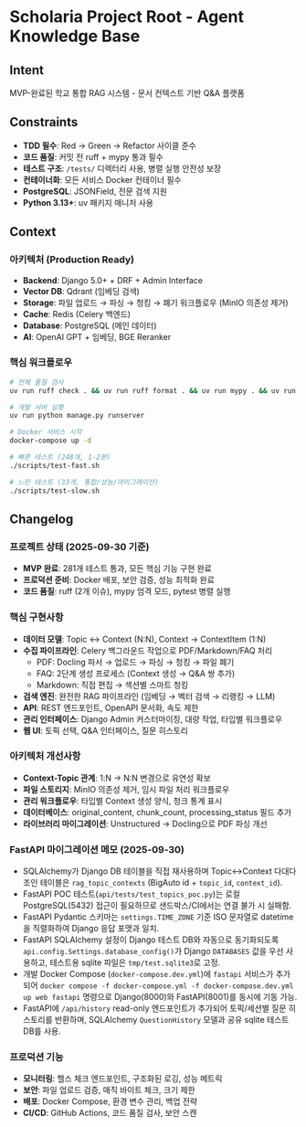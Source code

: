 # Scholaria Project Root - Agent Knowledge Base

## Intent

MVP-완료된 학교 통합 RAG 시스템 - 문서 컨텍스트 기반 Q&A 플랫폼

## Constraints

- **TDD 필수**: Red → Green → Refactor 사이클 준수
- **코드 품질**: 커밋 전 ruff + mypy 통과 필수
- **테스트 구조**: `/tests/` 디렉터리 사용, 병렬 실행 안전성 보장
- **컨테이너화**: 모든 서비스 Docker 컨테이너 필수
- **PostgreSQL**: JSONField, 전문 검색 지원
- **Python 3.13+**: uv 패키지 매니저 사용

## Context

### 아키텍처 (Production Ready)
- **Backend**: Django 5.0+ + DRF + Admin Interface
- **Vector DB**: Qdrant (임베딩 검색)
- **Storage**: 파일 업로드 → 파싱 → 청킹 → 폐기 워크플로우 (MinIO 의존성 제거)
- **Cache**: Redis (Celery 백엔드)
- **Database**: PostgreSQL (메인 데이터)
- **AI**: OpenAI GPT + 임베딩, BGE Reranker

### 핵심 워크플로우
```bash
# 전체 품질 검사
uv run ruff check . && uv run ruff format . && uv run mypy . && uv run python manage.py test --settings=core.test_settings

# 개발 서버 실행
uv run python manage.py runserver

# Docker 서비스 시작
docker-compose up -d

# 빠른 테스트 (248개, 1-2분)
./scripts/test-fast.sh

# 느린 테스트 (33개, 통합/성능/마이그레이션)
./scripts/test-slow.sh
```

## Changelog

### 프로젝트 상태 (2025-09-30 기준)
- **MVP 완료**: 281개 테스트 통과, 모든 핵심 기능 구현 완료
- **프로덕션 준비**: Docker 배포, 보안 검증, 성능 최적화 완료
- **코드 품질**: ruff (2개 이슈), mypy 엄격 모드, pytest 병렬 실행

### 핵심 구현사항
- **데이터 모델**: Topic ↔ Context (N:N), Context → ContextItem (1:N)
- **수집 파이프라인**: Celery 백그라운드 작업으로 PDF/Markdown/FAQ 처리
  - PDF: Docling 파서 → 업로드 → 파싱 → 청킹 → 파일 폐기
  - FAQ: 2단계 생성 프로세스 (Context 생성 → Q&A 쌍 추가)
  - Markdown: 직접 편집 → 섹션별 스마트 청킹
- **검색 엔진**: 완전한 RAG 파이프라인 (임베딩 → 벡터 검색 → 리랭킹 → LLM)
- **API**: REST 엔드포인트, OpenAPI 문서화, 속도 제한
- **관리 인터페이스**: Django Admin 커스터마이징, 대량 작업, 타입별 워크플로우
- **웹 UI**: 토픽 선택, Q&A 인터페이스, 질문 히스토리

### 아키텍처 개선사항
- **Context-Topic 관계**: 1:N → N:N 변경으로 유연성 확보
- **파일 스토리지**: MinIO 의존성 제거, 임시 파일 처리 워크플로우
- **관리 워크플로우**: 타입별 Context 생성 양식, 청크 통계 표시
- **데이터베이스**: original_content, chunk_count, processing_status 필드 추가
- **라이브러리 마이그레이션**: Unstructured → Docling으로 PDF 파싱 개선

### FastAPI 마이그레이션 메모 (2025-09-30)
- SQLAlchemy가 Django DB 테이블을 직접 재사용하며 Topic↔Context 다대다 조인 테이블은 `rag_topic_contexts` (BigAuto id + `topic_id`, `context_id`).
- FastAPI POC 테스트(`api/tests/test_topics_poc.py`)는 로컬 PostgreSQL(5432) 접근이 필요하므로 샌드박스/CI에서는 연결 불가 시 실패함.
- FastAPI Pydantic 스키마는 `settings.TIME_ZONE` 기준 ISO 문자열로 datetime을 직렬화하여 Django 응답 포맷과 일치.
- FastAPI SQLAlchemy 설정이 Django 테스트 DB와 자동으로 동기화되도록 `api.config.Settings.database_config()`가 Django `DATABASES` 값을 우선 사용하고, 테스트용 sqlite 파일은 `tmp/test.sqlite3`로 고정.
- 개발 Docker Compose (`docker-compose.dev.yml`)에 `fastapi` 서비스가 추가되어 `docker compose -f docker-compose.yml -f docker-compose.dev.yml up web fastapi` 명령으로 Django(8000)와 FastAPI(8001)를 동시에 기동 가능.
- FastAPI에 `/api/history` read-only 엔드포인트가 추가되어 토픽/세션별 질문 히스토리를 반환하며, SQLAlchemy `QuestionHistory` 모델과 공유 sqlite 테스트 DB를 사용.

### 프로덕션 기능
- **모니터링**: 헬스 체크 엔드포인트, 구조화된 로깅, 성능 메트릭
- **보안**: 파일 업로드 검증, 매직 바이트 체크, 크기 제한
- **배포**: Docker Compose, 환경 변수 관리, 백업 전략
- **CI/CD**: GitHub Actions, 코드 품질 검사, 보안 스캔
